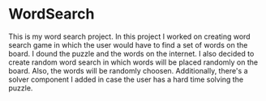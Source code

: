# WordSearch
This is my word search project. In this project I worked on creating word search game in which the user would have to find a set of words on the board. I dound the puzzle and the words on the internet. I also decided to create random word search in which words will be placed randomly on the board. Also, the words will be randomly choosen. Additionally, there's a solver component I added in case the user has a hard time solving the puzzle.

